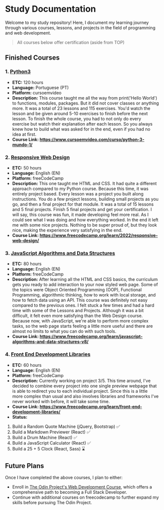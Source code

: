 # Study Documentation

Welcome to my study repository! Here, I document my learning journey through various courses, lessons, and projects in the field of programming and web development.
>All courses below offer certification (aside from TOP)

## Finished Courses

### 1. [Python3](https://github.com/Vittv/Study/tree/main/cursoemvideo/Python)
- **ETC:** 120 hours
- **Language:** Portuguese (PT)
- **Platform:** cursoemvideo
- **Description:** This course taught me all the way from print('Hello World') to functions, modules, packages. But it did not cover classes or anything more. It was a total of 23 lessons and 115 exercises. You'd watch the lesson and be given around 5-10 exercises to finish before the next lesson. To finish the whole course, you had to not only do every exercise but watch their explanation after each lesson. So you always knew how to build what was asked for in the end, even if you had no idea at first.
- **Course Link: https://www.cursoemvideo.com/curso/python-3-mundo-1/** 

### 2. [Responsive Web Design](https://github.com/Vittv/Study/tree/main/freecodecamp/01%20-%20Responsive%20Web%20Design)
- **ETC:** 50 hours
- **Language:** English (EN)
- **Platform:** freeCodeCamp
- **Description:** This one taught me HTML and CSS. It had quite a different approach compared to my Python course. Because this time, it was entirely project based. Every lesson was a project you built along instructions. You do a few project lessons, building small projects as you go, and then a final project for that module. It was a total of 15 lessons and 5 final projects. Finish 5 final projects and get your certification. I will say, this course was fun, it made developing feel more real. As I could see what I was doing and how everything worked. In the end it left me with some nice projects. Nothing to be super proud of, but they look nice, making the experience very satisfying in the end.
- **Course Link: https://www.freecodecamp.org/learn/2022/responsive-web-design/**

### 3. [JavaScript Algorithms and Data Structures](https://github.com/Vittv/Study/tree/main/freecodecamp/02%20-%20JavaScript%20Algorithms%20and%20Data%20Structures)
- **ETC:** 80 hours
- **Language:** English (EN)
- **Platform:** freeCodeCamp
- **Description:** After learning all the HTML and CSS basics, the curriculum gets you ready to add interaction to your now styled web page. Some of the topics were Object Oriented Programming (OOP), Functional Programming, algorithmic thinking, how to work with local storage, and how to fetch data using an API. This course was definitely not easy compared to the previous ones. I felt stuck a few times and had a hard time with some of the Lessons and Projects. Although it was a bit difficult, it felt even more satisfying than the Web Design course. Because now, with JavaScript, we're able to perform more complex tasks, so the web page starts feeling a little more useful and there are almost no limits to what you can do with such tools.
- **Course Link: https://www.freecodecamp.org/learn/javascript-algorithms-and-data-structures-v8/**

### 4. [Front End Development Libraries](https://github.com/Vittv/Study/tree/main/freecodecamp/03%20-%20Front%20End%20Development%20Libraries)
- **ETC:** 60 hours
- **Language:** English (EN)
- **Platform:** freeCodeCamp
- **Description:** Currently working on project 3/5. This time around, I've decided to combine every project into one single preview webpage that is able to redirect you to each individual project. Since this is a little more complex than usual and also involves libraries and frameworks I've never worked with before, it will take some time.
- **Course Link: https://www.freecodecamp.org/learn/front-end-development-libraries/**
- **Status:**
1. Build a Random Quote Machine (jQuery, Bootstrap) ✅
2. Build a Markdown Previewer (React) ✅
3. Build a Drum Machine (React) ✅
4. Build a JavaScript Calculator (React) ✅
5. Build a 25 + 5 Clock (React, Sass) ⌛

## Future Plans

Once I have completed the above courses, I plan to either:

- Enroll in [The Odin Project's Web Development Course](https://www.theodinproject.com/paths), which offers a comprehensive path to becoming a Full Stack Developer.
- Continue with additional courses on freecodecamp to further expand my skills before pursuing The Odin Project.
